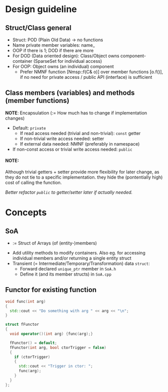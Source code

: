 # Design guideline
## Struct/Class general
- Struct: POD (Plain Old Data) -> no functions
- Name private member variables: name_
- OOP if there is 1; DOD if there are more
- For DOD (Data oriented design): Class/Object owns component-container (SparseSet for individual access)
- For OOP: Object owns (an individual) component
    - Prefer NMNF function [Nmsp::f(C& o)] over member functions [o.f()], if no need for private access / public API (interface) is sufficient

## Class members (variables) and methods (member functions)
**NOTE**: Encapsulation (:= How much has to change if implementation changes)
- Default: `private`
    - If read access needed (trivial and non-trivial): `const` getter
    - If non-trivial write access needed: setter
    - If external data needed: NMNF (preferably in namespace)
- If non-const access or trivial write access needed: `public`

#### **NOTE**: 
Although trivial getters + setter provide more flexibility for later change, as they do not tie to a specific implementation. they hide the (pontentially high) cost of calling the function. 

*Better refactor `public` to getter/setter later if actually needed.*


# Concepts
## SoA
- := Struct of Arrays (of (entity-)members)
<!-- - If access other than by index needed: Add an additional mapping-member Id(entifier)->Index 
 - Decide if duplication for mapping, or support O(n) lookup of values -->
- Add utility methods to modify containers. Also eg. for accessing individual members and/or returning a single entity struct
- Transient (= Intermediate/Temporary/Transformation) data `struct`:
    - Forward declared `unique_ptr` member in `SoA.h`
    - Define it (and its member structs) in `SoA.cpp`

## Functor for existing function
```cpp
void func(int arg)
{
  std::cout << "Do something with arg " << arg << "\n";
}

struct fFunctor
{
  void operator()(int arg) {func(arg);}

  fFunctor() = default;
  fFunctor(int arg, bool ctorTrigger = false)
  {
    if (ctorTrigger)
    {
      std::cout << "Trigger in ctor: ";
      func(arg);
    }
  }
};
```

